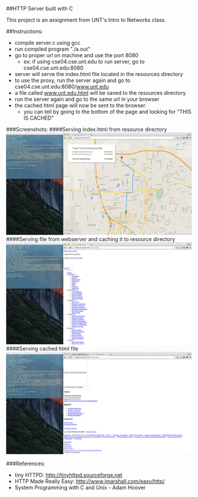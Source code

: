 ##HTTP Server built with C

This project is an assignment from UNT's Intro to Networks class.

##Instructions:
* compile server.c using gcc
* run compiled program "./a.out"
* go to proper url on machine and use the port 8080
	* ex: if using cse04.cse.unt.edu to run server, go to cse04.cse.unt.edu:8080
* server will serve the index.html file located in the resources directory
* to use the proxy, run the server again and go to cse04.cse.unt.edu:8080/www.unt.edu
* a file called www.unt.edu.html will be saved to the resources directory
* run the server again and go to the same url in your browser
* the cached html page will now be sent to the browser. 
	* you can tell by going to the bottom of the page and looking for "THIS IS CACHED"

###Screenshots:
####Serving index.html from resource directory
![alt tag](https://raw.githubusercontent.com/caseycarroll42/simpleCserver/master/serve.index.file.png)
####Serving file from webserver and caching it to resource directory
![alt tag](https://raw.githubusercontent.com/caseycarroll42/simpleCserver/master/cache.site.from.webserver.png)
####Serving cached html file
![alt tag](https://raw.githubusercontent.com/caseycarroll42/simpleCserver/master/serving.cached.file.png)


###References:
* tiny HTTPD: http://tinyhttpd.sourceforge.net
* HTTP Made Really Easy: http://www.jmarshall.com/easy/http/
* System Programming with C and Unix - Adam Hoover
